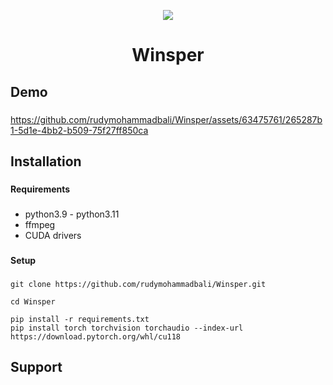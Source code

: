 <p align="center">
  <img src="https://github.com/rudymohammadbali/Winsper/assets/63475761/e24b1ccb-71ae-4741-b43c-f16629d9934c">
</p>

<h1 align="center">Winsper</h1>


<h2 align="left">Demo</h2>

###

https://github.com/rudymohammadbali/Winsper/assets/63475761/265287b1-5d1e-4bb2-b509-75f27ff850ca

###

<h2 align="left">Installation</h2>

###

<h4 align="left">Requirements</h4>

###
- python3.9 - python3.11
- ffmpeg
- CUDA drivers

###

<h4 align="left">Setup</h4>

###

```
git clone https://github.com/rudymohammadbali/Winsper.git
```
```
cd Winsper
```
```
pip install -r requirements.txt
pip install torch torchvision torchaudio --index-url https://download.pytorch.org/whl/cu118
```
###

<h2 align="left">Support</h2>

